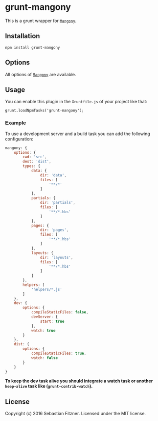 grunt-mangony
=============

This is a grunt wrapper for [`Mangony`](https://github.com/Sebastian-Fitzner/mangony). 

## Installation

`npm install grunt-mangony`

## Options

All options of [`Mangony`](https://github.com/Sebastian-Fitzner/mangony) are available. 

## Usage

You can enable this plugin in the `Gruntfile.js` of your project like that:

`grunt.loadNpmTasks('grunt-mangony');`

### Example

To use a development server and a build task you can add the following configuration:

``` js
mangony: {
    options: {
        cwd: 'src',
        dest: 'dist',
        types: {
            data: {
                dir: 'data',
                files: [
                    '**/*'
                ]
            },
            partials: {
                dir: 'partials',
                files: [
                    '**/*.hbs'
                ]
            },
            pages: {
                dir: 'pages',
                files: [
                    '**/*.hbs'
                ]
            },
            layouts: {
                dir: 'layouts',
                files: [
                    '**/*.hbs'
                ]
            }
        },
        helpers: [
            'helpers/*.js'
        ]
    },
    dev: {
        options: {
            compileStaticFiles: false,
            devServer: {
                start: true
            },
            watch: true
        }
    },
    dist: {
        options: {
            compileStaticFiles: true,
            watch: false
        }
    }
}
```

**To keep the dev task alive you should integrate a watch task or another `keep-alive` task like (`grunt-contrib-watch`).**

## License
Copyright (c) 2016 Sebastian Fitzner. Licensed under the MIT license.

